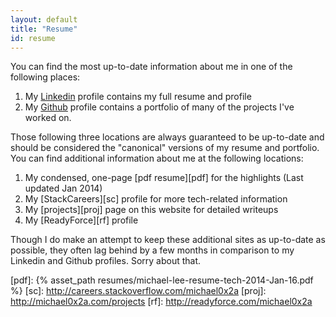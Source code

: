 ```yaml
---
layout: default
title: "Resume"
id: resume
---
```


You can find the most up-to-date information about me in one of the following places:

1. My [Linkedin][li] profile contains my full resume and profile
2. My [Github][git] profile contains a portfolio of many of the projects I've worked on.

Those following three locations are always guaranteed to be up-to-date and should be considered the "canonical" versions of my resume and portfolio. You can find additional information about me at the following locations:

1. My condensed, one-page [pdf resume][pdf] for the highlights (Last updated Jan 2014)
2. My [StackCareers][sc] profile for more tech-related information
3. My [projects][proj] page on this website for detailed writeups
4. My [ReadyForce][rf] profile 

Though I do make an attempt to keep these additional sites as up-to-date as possible, they often lag behind by a few months in comparison to my Linkedin and Github profiles. Sorry about that.

[li]: http://linkedin.com/in/michael0x2a
[git]: http://github.com/Michael0x2a

[pdf]: {% asset_path resumes/michael-lee-resume-tech-2014-Jan-16.pdf %}
[sc]: http://careers.stackoverflow.com/michael0x2a
[proj]: http://michael0x2a.com/projects
[rf]: http://readyforce.com/michael0x2a

